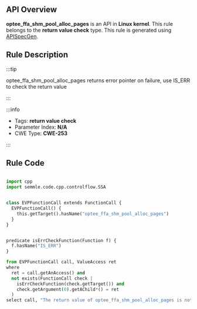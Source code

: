 ---
---


## API Overview
**optee_ffa_shm_pool_alloc_pages** is an API in **Linux kernel**. This rule belongs to the **return value check** type. This rule is generated using [APISpecGen](../../tools/APISpecGen).
## Rule Description

:::tip

optee_ffa_shm_pool_alloc_pages returns error pointer on failure, use IS_ERR to check the return value

:::

:::info

- Tags: **return value check**
- Parameter Index: **N/A**
- CWE Type: **CWE-253**

:::

## Rule Code
```python

import cpp
import semmle.code.cpp.controlflow.SSA


class EVPFunctionCall extends FunctionCall {
  EVPFunctionCall() {
    this.getTarget().hasName("optee_ffa_shm_pool_alloc_pages")
  }
}


predicate isErrCheckFunction(Function f) {
  f.hasName("IS_ERR") 
}

from EVPFunctionCall call, ValueAccess ret
where
  ret = call.getAnAccess() and
  not exists(FunctionCall check |
    isErrCheckFunction(check.getTarget()) and
    check.getArgument(0).getAChild*() = ret
  )
select call, "The return value of optee_ffa_shm_pool_alloc_pages is not checked with IS_ERR."
    
```